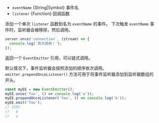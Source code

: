 <!-- YAML
added: v0.3.0
-->

* `eventName` {String|Symbol} 事件名
* `listener` {Function} 回调函数

添加一个单次 `listener` 函数到名为 `eventName` 的事件。
下次触发 `eventName` 事件时，监听器会被移除，然后调用。

```js
server.once('connection', (stream) => {
  console.log('首次调用！');
});
```

返回一个 `EventEmitter` 引用，可以链式调用。

默认情况下，事件监听器会按照添加的顺序依次调用。
`emitter.prependOnceListener()` 方法可用于将事件监听器添加到监听器数组的开头。

```js
const myEE = new EventEmitter();
myEE.once('foo', () => console.log('a'));
myEE.prependOnceListener('foo', () => console.log('b'));
myEE.emit('foo');
// 打印:
//   b
//   a
```

